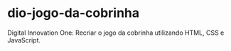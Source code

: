 # dio-jogo-da-cobrinha
 Digital Innovation One: Recriar o jogo da cobrinha utilizando HTML, CSS e JavaScript.
